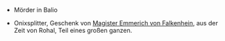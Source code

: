 * Mörder in Balio
+ Onixsplitter, Geschenk von [Magister Emmerich von Falkenhein](Personen.md#Magister%20Emmerich%20von%20Falkenhein), aus der Zeit von Rohal, Teil eines großen ganzen.
